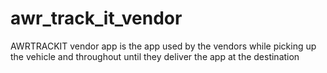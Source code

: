 # awr_track_it_vendor
AWRTRACKIT vendor app is the app used by the vendors while picking up the vehicle and throughout until they deliver the app at the destination
